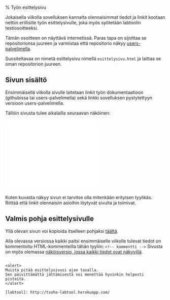 % Työn esittelysivu
<!-- order: 0 -->

Jokaisella viikolla sovelluksen kannalta olennaisimmat tiedot 
ja linkit kootaan nettiin erillisille työn esittelysivulle, 
joka myös syötetään labtoolin testiosoitteeksi.

Tämän osoitteen on näyttävä internetissä. Paras tapa on 
sijoittaa se repositorionsa juureen ja varmistaa että 
repositorio näkyy [users-palvelimella]({{rootdir}}pystytys/index.html).

Suositeltavaa on nimetä esittelysivu nimellä `esittelysivu.html` 
ja laittaa se oman repositorion juureen.

## Sivun sisältö

Ensimmäisellä viikolla sivulle laitetaan linkit työn
dokumentaatioon (githubissa tai users-palvelimella)
sekä linkki sovelluksen pystytettyyn versioon users-palvelimella.

Tällöin sivusta tulee aikalailla seuraavan näköinen:

<box>
<iframe style="min-height:220px; border: 0px;" src="{{rootdir}}src/{{curdir}}esittelysivu/esittelysivu.html" ></iframe>
</box>

Kuten kuvasta näkyy sivun ei tarvitse olla mitenkään erityisen tyylikäs.
Riittää että linkit olennaisiin asioihin löytyvät sivulta ja toimivat.

## Valmis pohja esittelysivulle

Yllä olevan sivun voi kopioida itselleen pohjaksi 
[täältä]({{rootdir}}src/{{curdir}}esittelysivu/esittelysivu.html).

Alla olevassa versiossa kaikki paitsi ensimmäiselle viikolle tulevat 
tiedot on kommentoitu HTML-kommenteilla tähän tyyliin: `<!-- kommentti -->`
Sivusta on myös olemassa 
[näköisversio, jossa kaikki tiedot ovat näkyvillä]({{rootdir}}src/{{curdir}}esittelysivu/esittelysivu-lopullinen.html).

~~~~html<include src="esittelysivu/esittelysivu.html" />~~~~

<alert>
Muista pitää esittelysivusi ajan tasalla. 
Sen päivittämättä jättämisestä voi menettää hyvinkin helposti pisteitä.
</alert>

[labtool]: http://tsoha-labtool.herokuapp.com/
